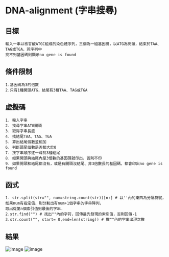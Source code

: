 # DNA-alignment (字串搜尋)

## 目標
    輸入一串以核甘酸ATGC組成的染色體序列，三個為一組基因碼，以ATG為開頭，結束於TAA、TAG或TGA，若序列中
    找不到基因碼則顯示no gene is found

## 條件限制
    1.基因碼為3的倍數
    2.只有1種開頭ATG，結尾有3種TAA、TAG或TGA
    
## 虛擬碼
    1. 輸入字串
    2. 找尋字串ATG開頭
    3. 取得字串長度
    4. 找結尾TAA、TAG、TGA
    5. 算出結尾個數並相加
    6. 判斷頭尾個數是否都大於0
    7. 按字串順序逐一尋找3種結尾
    8. 如果開頭與結尾內是3倍數的基因碼就印出，否則不印
    9. 如果開頭和結尾都沒有，或是有開頭沒結尾、非3倍數長的基因碼，都會印出no gene is found

## 函式
    1. str.split(str="", num=string.count(str))[n:] # 以''內的東西為分隔符號，如果num有指定值，則分割出有num+1個字串的字串陣列，
    取出從第n個索引值到最後的字串.
    2.str.find("") # 找出""內的字符，回傳最先發現的索引值，否則回傳-1
    3.str.count("", start= 0,end=len(string)) # 數""內的字串出現次數

## 結果
![image](https://github.com/leodflag/Python_DNA-alignment/blob/master/DNA_test1.png)
![image](https://github.com/leodflag/Python_DNA-alignment/blob/master/DNA_test2.png)
